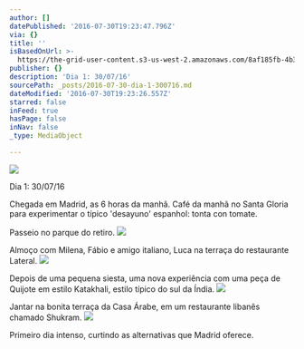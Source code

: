 ```yaml
---
author: []
datePublished: '2016-07-30T19:23:47.796Z'
via: {}
title: ''
isBasedOnUrl: >-
  https://the-grid-user-content.s3-us-west-2.amazonaws.com/8af185fb-4b3f-4c2a-a572-62a7134ee143.jpg
publisher: {}
description: 'Dia 1: 30/07/16'
sourcePath: _posts/2016-07-30-dia-1-300716.md
dateModified: '2016-07-30T19:23:26.557Z'
starred: false
inFeed: true
hasPage: false
inNav: false
_type: MediaObject

---
```

![](https://the-grid-user-content.s3-us-west-2.amazonaws.com/8af185fb-4b3f-4c2a-a572-62a7134ee143.jpg)

Dia 1: 30/07/16

Chegada em Madrid, as 6 horas da manhã. Café da manhã no Santa Gloria para experimentar o típico 'desayuno' espanhol: tonta con tomate.

Passeio no parque do retiro.
![](https://the-grid-user-content.s3-us-west-2.amazonaws.com/dfa8c991-5f61-4d41-98a7-8b74554f8e44.jpg)

Almoço com Milena, Fábio e amigo italiano, Luca na terraça do restaurante Lateral.
![](https://the-grid-user-content.s3-us-west-2.amazonaws.com/1899c340-d72b-417d-afd2-2ca7572088ca.jpg)

Depois de uma pequena siesta, uma nova experiência com uma peça de Quijote em estilo Katakhali, estilo típico do sul da Índia.
![](https://the-grid-user-content.s3-us-west-2.amazonaws.com/2e39fcf0-7aea-448e-b2d7-694bd225d310.jpg)

Jantar na bonita terraça da Casa Árabe, em um restaurante libanês chamado Shukram.
![](https://the-grid-user-content.s3-us-west-2.amazonaws.com/a0c6eff1-40e9-4c5a-a974-1623ebcf1b1e.jpg)

Primeiro dia intenso, curtindo as alternativas que Madrid oferece.
